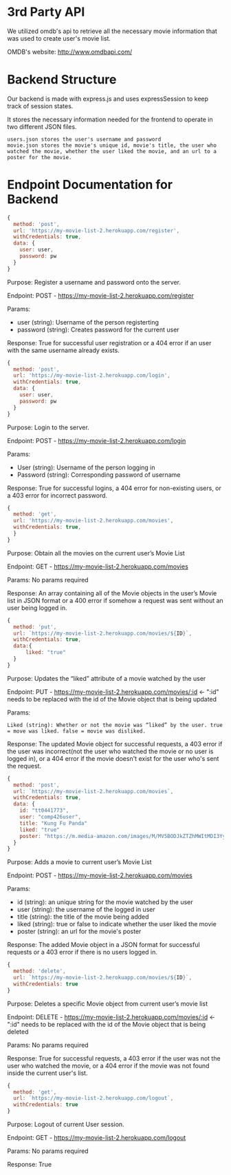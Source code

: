 # 3rd Party API

We utilized omdb's api to retrieve all the necessary movie information that was used to create user's movie list.

OMDB's website: http://www.omdbapi.com/


# Backend Structure

Our backend is made with express.js and uses expressSession to keep track of session states.

It stores the necessary information needed for the frontend to operate in two different JSON files.

	users.json stores the user's username and password
	movie.json stores the movie's unique id, movie's title, the user who watched the movie, whether the user liked the movie, and an url to a poster for the movie.


# Endpoint Documentation for Backend

```javascript
{
  method: 'post',
  url: 'https://my-movie-list-2.herokuapp.com/register',
  withCredentials: true,
  data: {
    user: user,
    password: pw
  }
}
```

Purpose: Register a username and password onto the server.

Endpoint: POST - https://my-movie-list-2.herokuapp.com/register 

Params: 
- user (string): Username of the person registerting
- password (string): Creates password for the current user

Response: True for successful user registration or a 404 error if an user with the same username already exists.


```javascript
{
  method: 'post',
  url: 'https://my-movie-list-2.herokuapp.com/login',
  withCredentials: true,
  data: {
    user: user,
    password: pw
  }
}
```
 
Purpose: Login to the server.

Endpoint: POST - https://my-movie-list-2.herokuapp.com/login

Params:

- User (string): Username of the person logging in
- Password (string): Corresponding password of username

Response: True for successful logins, a 404 error for non-existing users, or a 403 error for incorrect password.


```javascript
{
  method: 'get',
  url: 'https://my-movie-list-2.herokuapp.com/movies',
  withCredentials: true,
  }
}
```

Purpose: Obtain all the movies on the current user’s Movie List

Endpoint: GET - https://my-movie-list-2.herokuapp.com/movies

Params: No params required

Response: An array containing all of the Movie objects in the user’s Movie list in JSON format or a 400 error if somehow a request was sent without an user being logged in.


```javascript
{
  method: 'put',
  url: `https://my-movie-list-2.herokuapp.com/movies/${ID}`,
  withCredentials: true,
  data:{
      liked: "true"
  }
}
```

Purpose: Updates the “liked” attribute of a movie watched by the user

Endpoint: PUT - https://my-movie-list-2.herokuapp.com/movies/:id  <- ":id" needs to be replaced with the id of the Movie object that is being updated

Params: 
	
	Liked (string): Whether or not the movie was “liked” by the user. true = move was liked. false = movie was disliked. 

Response: The updated Movie object for successful requests, a 403 error if the user was incorrect(not the user who watched the movie or no user is logged in), or a 404 error if the movie doesn't exist for the user who's sent the request.


```javascript
{
  method: 'post',
  url: `https://my-movie-list-2.herokuapp.com/movies`,
  withCredentials: true,
  data: {
    id: "tt0441773",
    user: "comp426user",
    title: "Kung Fu Panda"
    liked: "true"
    poster: "https://m.media-amazon.com/images/M/MV5BODJkZTZhMWItMDI3Yy00ZWZlLTk4NjQtOTI1ZjU5NjBjZTVjXkEyXkFqcGdeQXVyODE5NzE3OTE@._V1_SX300.jpg"
  }
}
```

Purpose: Adds a movie to current user’s Movie List

Endpoint: POST - https://my-movie-list-2.herokuapp.com/movies

Params:
- id (string): an unique string for the movie watched by the user
- user (string): the username of the logged in user
- title (string): the title of the movie being added
- liked (string): true or false to indicate whether the user liked the movie
- poster (string): an url for the movie's poster

Response: The added Movie object in a JSON format for successful requests or a 403 error if there is no users logged in.


```javascript
{
  method: 'delete',
  url: `https://my-movie-list-2.herokuapp.com/movies/${ID}`,
  withCredentials: true
}
```

Purpose: Deletes a specific Movie object from current user’s movie list

Endpoint: DELETE - https://my-movie-list-2.herokuapp.com/movies/:id  <- ":id" needs to be replaced with the id of the Movie object that is being deleted

Params: No params required

Response: True for successful requests, a 403 error if the user was not the user who watched the movie, or a 404 error if the movie was not found inside the current user's list.


```javascript
{
  method: 'get',
  url: `https://my-movie-list-2.herokuapp.com/logout`,
  withCredentials: true
}
```

Purpose: Logout of current User session.

Endpoint: GET - https://my-movie-list-2.herokuapp.com/logout

Params: No params required

Response: True


